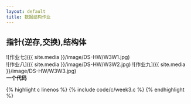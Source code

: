 ```yaml
---
layout: default
title: 数据结构作业
---
```


## 指针(逆存,交换),结构体  

![作业七]({{ site.media }}/image/DS-HW/W3W1.jpg)  
![作业八]({{ site.media }}/image/DS-HW/W3W2.jpg)
![作业九]({{ site.media }}/image/DS-HW/W3W3.jpg)  
**一个代码**

{% highlight c linenos %}
{% include code/c/week3.c %}
{% endhighlight %}
